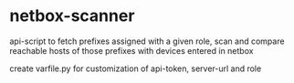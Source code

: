 # netbox-scanner
api-script to fetch prefixes assigned with a given role, scan and compare reachable hosts of those prefixes with devices entered in netbox

create varfile.py for customization of api-token, server-url and role 
